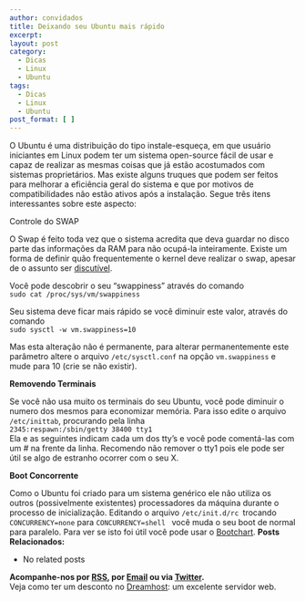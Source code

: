 ```yaml
---
author: convidados
title: Deixando seu Ubuntu mais rápido
excerpt:
layout: post
category:
  - Dicas
  - Linux
  - Ubuntu
tags:
  - Dicas
  - Linux
  - Ubuntu
post_format: [ ]
---
```

O Ubuntu é uma distribuição do tipo instale-esqueça, em que usuário iniciantes em Linux podem ter um sistema open-source fácil de usar e capaz de realizar as mesmas coisas que já estão acostumados com sistemas proprietários. Mas existe alguns truques que podem ser feitos para melhorar a eficiência geral do sistema e que por motivos de compatibilidades não estão ativos após a instalação. Segue três itens interessantes sobre este aspecto:

Controle do SWAP

O Swap é feito toda vez que o sistema acredita que deva guardar no disco parte das informações da RAM para não ocupá-la inteiramente. Existe um forma de definir quão frequentemente o kernel deve realizar o swap, apesar de o assunto ser [discutível][1].

Você pode descobrir o seu “swappiness” através do comando  
`sudo cat /proc/sys/vm/swappiness`

Seu sistema deve ficar mais rápido se você diminuir este valor, através do comando  
`sudo sysctl -w vm.swappiness=10`

Mas esta alteração não é permanente, para alterar permanentemente este parâmetro altere o arquivo `/etc/sysctl.conf` na opção `vm.swappiness` e mude para 10 (crie se não existir).

**Removendo Terminais**

Se você não usa muito os terminais do seu Ubuntu, você pode diminuir o numero dos mesmos para economizar memória. Para isso edite o arquivo `/etc/inittab`, procurando pela linha  
`2345:respawn:/sbin/getty 38400 tty1`  
Ela e as seguintes indicam cada um dos tty’s e você pode comentá-las com um # na frente da linha. Recomendo não remover o tty1 pois ele pode ser útil se algo de estranho ocorrer com o seu X.

**Boot Concorrente**

Como o Ubuntu foi criado para um sistema genérico ele não utiliza os outros (possivelmente existentes) processadores da máquina durante o processo de inicialização. Editando o arquivo `/etc/init.d/rc `trocando `CONCURRENCY=none` para `CONCURRENCY=shell ` você muda o seu boot de normal para paralelo. Para ver se isto foi útil você pode usar o [Bootchart][2]. 
**Posts Relacionados:** 
*   No related posts









**Acompanhe-nos por [ RSS][4], por [Email][5] ou via [Twitter][6].**  
Veja como ter um desconto no [Dreamhost][7]: um excelente servidor web.

 [1]: http://kerneltrap.org/node/3000 "Kernel Trap - Linux: Tuning Swappiness"
 [2]: http://vidageek.net/2007/07/21/analisando-o-boot-do-ubuntu-com-o-bootchart/ "VidaGeek.net: Analisando o boot do Ubuntu com o Bootchart"
 [3]: https://twitter.com/share
 [4]: http://feeds.feedburner.com/VidaGeek
 [5]: http://feedburner.google.com/fb/a/mailverify?uri=VidaGeek&loc=pt_BR
 [6]: http://twitter.com/blogvidageek
 [7]: http://vidageek.net/dreamhost/
